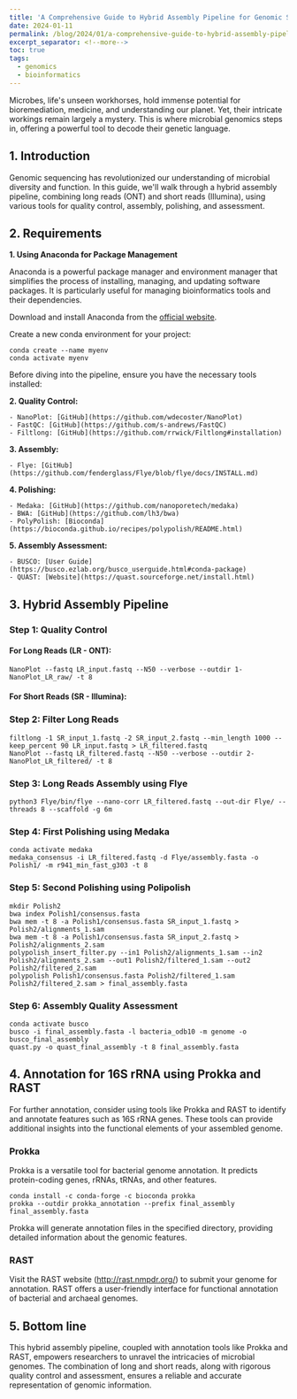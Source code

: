 ```yaml
---
title: 'A Comprehensive Guide to Hybrid Assembly Pipeline for Genomic Sequencing'
date: 2024-01-11
permalink: /blog/2024/01/a-comprehensive-guide-to-hybrid-assembly-pipeline-for-genomic-sequencing
excerpt_separator: <!--more-->
toc: true
tags:
  - genomics
  - bioinformatics
---
```


Microbes, life's unseen workhorses, hold immense potential for bioremediation, medicine, and understanding our planet. Yet, their intricate workings remain largely a mystery. This is where microbial genomics steps in, offering a powerful tool to decode their genetic language.

<!--more-->

## 1. Introduction
Genomic sequencing has revolutionized our understanding of microbial diversity and function. In this guide, we'll walk through a hybrid assembly pipeline, combining long reads (ONT) and short reads (Illumina), using various tools for quality control, assembly, polishing, and assessment.


## 2. Requirements

**1. Using Anaconda for Package Management**

Anaconda is a powerful package manager and environment manager that simplifies the process of installing, managing, and updating software packages. It is particularly useful for managing bioinformatics tools and their dependencies.

Download and install Anaconda from the [official website](https://www.anaconda.com/download).  

Create a new conda environment for your project:
```
conda create --name myenv
conda activate myenv
```

Before diving into the pipeline, ensure you have the necessary tools installed:

**2. Quality Control:**  

    - NanoPlot: [GitHub](https://github.com/wdecoster/NanoPlot)  
    - FastQC: [GitHub](https://github.com/s-andrews/FastQC)  
    - Filtlong: [GitHub](https://github.com/rrwick/Filtlong#installation)  

**3. Assembly:**  

    - Flye: [GitHub](https://github.com/fenderglass/Flye/blob/flye/docs/INSTALL.md)  

**4. Polishing:**  

    - Medaka: [GitHub](https://github.com/nanoporetech/medaka)  
    - BWA: [GitHub](https://github.com/lh3/bwa)  
    - PolyPolish: [Bioconda](https://bioconda.github.io/recipes/polypolish/README.html)  

**5. Assembly Assessment:**  

    - BUSCO: [User Guide](https://busco.ezlab.org/busco_userguide.html#conda-package)  
    - QUAST: [Website](https://quast.sourceforge.net/install.html)  

## 3. Hybrid Assembly Pipeline
### Step 1: Quality Control
#### For Long Reads (LR - ONT):
```
NanoPlot --fastq LR_input.fastq --N50 --verbose --outdir 1-NanoPlot_LR_raw/ -t 8
```
#### For Short Reads (SR - Illumina):
### Step 2: Filter Long Reads
```
filtlong -1 SR_input_1.fastq -2 SR_input_2.fastq --min_length 1000 --keep_percent 90 LR_input.fastq > LR_filtered.fastq
NanoPlot --fastq LR_filtered.fastq --N50 --verbose --outdir 2-NanoPlot_LR_filtered/ -t 8
```
### Step 3: Long Reads Assembly using Flye
```
python3 Flye/bin/flye --nano-corr LR_filtered.fastq --out-dir Flye/ --threads 8 --scaffold -g 6m
```
### Step 4: First Polishing using Medaka
```
conda activate medaka
medaka_consensus -i LR_filtered.fastq -d Flye/assembly.fasta -o Polish1/ -m r941_min_fast_g303 -t 8
```
### Step 5: Second Polishing using Polipolish
```
mkdir Polish2
bwa index Polish1/consensus.fasta
bwa mem -t 8 -a Polish1/consensus.fasta SR_input_1.fastq > Polish2/alignments_1.sam
bwa mem -t 8 -a Polish1/consensus.fasta SR_input_2.fastq > Polish2/alignments_2.sam
polypolish_insert_filter.py --in1 Polish2/alignments_1.sam --in2 Polish2/alignments_2.sam --out1 Polish2/filtered_1.sam --out2 Polish2/filtered_2.sam
polypolish Polish1/consensus.fasta Polish2/filtered_1.sam Polish2/filtered_2.sam > final_assembly.fasta
```
### Step 6: Assembly Quality Assessment
```
conda activate busco
busco -i final_assembly.fasta -l bacteria_odb10 -m genome -o busco_final_assembly
quast.py -o quast_final_assembly -t 8 final_assembly.fasta
```
## 4. Annotation for 16S rRNA using Prokka and RAST

For further annotation, consider using tools like Prokka and RAST to identify and annotate features such as 16S rRNA genes. These tools can provide additional insights into the functional elements of your assembled genome.
### Prokka 
Prokka is a versatile tool for bacterial genome annotation. It predicts protein-coding genes, rRNAs, tRNAs, and other features.
```
conda install -c conda-forge -c bioconda prokka
prokka --outdir prokka_annotation --prefix final_assembly final_assembly.fasta
```
Prokka will generate annotation files in the specified directory, providing detailed information about the genomic features.
### RAST
Visit the RAST website (http://rast.nmpdr.org/) to submit your genome for annotation. RAST offers a user-friendly interface for functional annotation of bacterial and archaeal genomes.

## 5. Bottom line
This hybrid assembly pipeline, coupled with annotation tools like Prokka and RAST, empowers researchers to unravel the intricacies of microbial genomes. The combination of long and short reads, along with rigorous quality control and assessment, ensures a reliable and accurate representation of genomic information.


